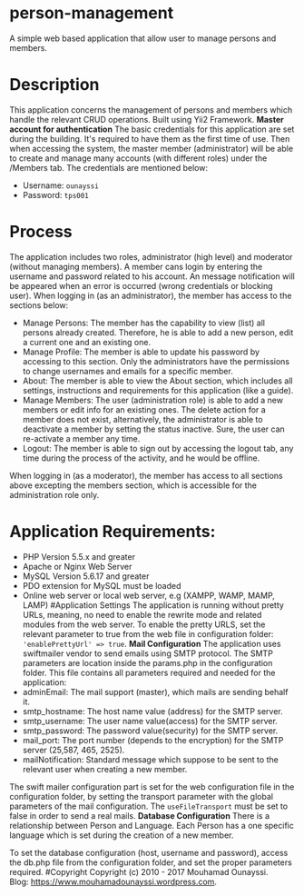 # person-management
A simple web based application that allow user to manage persons and members.
# Description
This application concerns the management of persons and members which handle the relevant CRUD operations. Built using Yii2 Framework.
**Master account for authentication**
The basic credentials for this application are set during the building. It's required to have them as the first time of use. Then when accessing the system, the master member (administrator) will be able to create and manage many accounts (with different roles) under the /Members tab. The credentials are mentioned below:
- Username: ```ounayssi```
- Password: ```tps001```
# Process
The application includes two roles, administrator (high level) and moderator (without managing members).
A member cans login by entering the username and password related to his account. An message notification will be appeared when an error is occurred (wrong credentials or blocking user).
When logging in (as an administrator), the member has access to the sections below:
- Manage Persons: The member has the capability to view (list) all persons already created. Therefore, he is able to add a new person, edit a current one and an existing one.
- Manage Profile: The member is able to update his password by accessing to this section. Only the administrators have the permissions to change usernames and emails for a specific member.
- About: The member is able to view the About section, which includes all settings, instructions and requirements for this application (like a guide).
- Manage Members: The user (administration role) is able to add a new members or edit info for an existing ones. The delete action for a member does not exist, alternatively, the administrator is able to deactivate a member by setting the status inactive. Sure, the user can re-activate a member any time.
- Logout: The member is able to sign out by accessing the logout tab, any time during the process of the activity, and he would be offline.

When logging in (as a moderator), the member has access to all sections above excepting the members section, which is accessible for the administration role only.
# Application Requirements:
- PHP Version 5.5.x and greater
- Apache or Nginx Web Server
- MySQL Version 5.6.17 and greater
- PDO extension for MySQL must be loaded
- Online web server or local web server, e.g (XAMPP, WAMP, MAMP, LAMP)
#Application Settings
The application is running without pretty URLs, meaning, no need to enable the rewrite mode and related modules from the web server. 
To enable the pretty URLS, set the relevant parameter to true from the web file in configuration folder: ```'enablePrettyUrl' => true```.
**Mail Configuration**
The application uses swiftmailer vendor to send emails using SMTP protocol. The SMTP parameters are location inside the params.php in the configuration folder. This file contains all parameters required and needed for the application:
- adminEmail: The mail support (master), which mails are sending behalf it.
- smtp_hostname: The host name value (address) for the SMTP server.
- smtp_username: The user name value(access) for the SMTP server.
- smtp_password: The password value(security) for the SMTP server.
- mail_port: The port number (depends to the encryption) for the SMTP server (25,587, 465, 2525).
- mailNotification: Standard message which suppose to be sent to the relevant user when creating a new member.

The swift mailer configuration part is set for the web configuration file in the configuration folder, by setting the transport parameter with the global parameters of the mail configuration. The ```useFileTransport``` must be set to false in order to send a real mails.
**Database Configuration**
There is a relationship between Person and Language. Each Person has a one specific language which is set during the creation of a new member.

To set the database configuration (host, username and password), access the db.php file from the configuration folder, and set the proper parameters required.
#Copyright
Copyright (c) 2010 - 2017 Mouhamad Ounayssi.<br>
Blog: https://www.mouhamadounayssi.wordpress.com.
